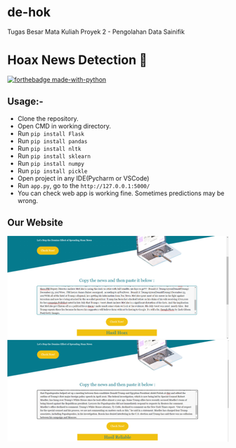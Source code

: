 # de-hok
Tugas Besar Mata Kuliah Proyek 2 - Pengolahan Data Sainifik

#  Hoax News Detection 📰
[![forthebadge made-with-python](http://ForTheBadge.com/images/badges/made-with-python.svg)](https://www.python.org/)               

## Usage:-

- Clone the repository.
- Open CMD in working directory.
- Run `pip install Flask`
- Run `pip install pandas`
- Run `pip install nltk`
- Run `pip install sklearn`
- Run `pip install numpy`
- Run `pip install pickle`
- Open project in any IDE(Pycharm or VSCode)
- Run `app.py`, go to the `http://127.0.0.1:5000/`
- You can check web app is working fine. Sometimes predictions may be wrong.

## Our Website

<img src="https://github.com/Proyek-2-Pengolahan-Data-Saintifik/de-hok/blob/master/static/images/eg-hoax.png">
<img src="https://github.com/Proyek-2-Pengolahan-Data-Saintifik/de-hok/blob/master/static/images/eg-reliable.png">
